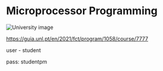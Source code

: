 # Microprocessor Programming

![University image](https://www.fct.unl.pt/sites/default/files/images/nova_4.png)


https://guia.unl.pt/en/2021/fct/program/1058/course/7777



user - student

pass: studentpm
